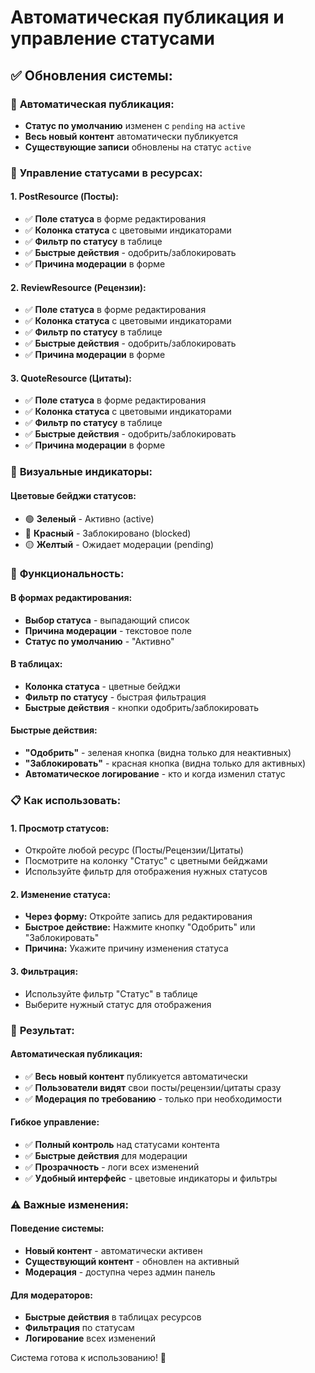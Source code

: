 # Автоматическая публикация и управление статусами

## ✅ Обновления системы:

### 🚀 **Автоматическая публикация:**
- **Статус по умолчанию** изменен с `pending` на `active`
- **Весь новый контент** автоматически публикуется
- **Существующие записи** обновлены на статус `active`

### 🎯 **Управление статусами в ресурсах:**

#### **1. PostResource (Посты):**
- ✅ **Поле статуса** в форме редактирования
- ✅ **Колонка статуса** с цветовыми индикаторами
- ✅ **Фильтр по статусу** в таблице
- ✅ **Быстрые действия** - одобрить/заблокировать
- ✅ **Причина модерации** в форме

#### **2. ReviewResource (Рецензии):**
- ✅ **Поле статуса** в форме редактирования
- ✅ **Колонка статуса** с цветовыми индикаторами
- ✅ **Фильтр по статусу** в таблице
- ✅ **Быстрые действия** - одобрить/заблокировать
- ✅ **Причина модерации** в форме

#### **3. QuoteResource (Цитаты):**
- ✅ **Поле статуса** в форме редактирования
- ✅ **Колонка статуса** с цветовыми индикаторами
- ✅ **Фильтр по статусу** в таблице
- ✅ **Быстрые действия** - одобрить/заблокировать
- ✅ **Причина модерации** в форме

### 🎨 **Визуальные индикаторы:**

#### **Цветовые бейджи статусов:**
- 🟢 **Зеленый** - Активно (active)
- 🔴 **Красный** - Заблокировано (blocked)
- 🟡 **Желтый** - Ожидает модерации (pending)

### 🔧 **Функциональность:**

#### **В формах редактирования:**
- **Выбор статуса** - выпадающий список
- **Причина модерации** - текстовое поле
- **Статус по умолчанию** - "Активно"

#### **В таблицах:**
- **Колонка статуса** - цветные бейджи
- **Фильтр по статусу** - быстрая фильтрация
- **Быстрые действия** - кнопки одобрить/заблокировать

#### **Быстрые действия:**
- **"Одобрить"** - зеленая кнопка (видна только для неактивных)
- **"Заблокировать"** - красная кнопка (видна только для активных)
- **Автоматическое логирование** - кто и когда изменил статус

### 📋 **Как использовать:**

#### **1. Просмотр статусов:**
- Откройте любой ресурс (Посты/Рецензии/Цитаты)
- Посмотрите на колонку "Статус" с цветными бейджами
- Используйте фильтр для отображения нужных статусов

#### **2. Изменение статуса:**
- **Через форму:** Откройте запись для редактирования
- **Быстрое действие:** Нажмите кнопку "Одобрить" или "Заблокировать"
- **Причина:** Укажите причину изменения статуса

#### **3. Фильтрация:**
- Используйте фильтр "Статус" в таблице
- Выберите нужный статус для отображения

### 🚀 **Результат:**

#### **Автоматическая публикация:**
- ✅ **Весь новый контент** публикуется автоматически
- ✅ **Пользователи видят** свои посты/рецензии/цитаты сразу
- ✅ **Модерация по требованию** - только при необходимости

#### **Гибкое управление:**
- ✅ **Полный контроль** над статусами контента
- ✅ **Быстрые действия** для модерации
- ✅ **Прозрачность** - логи всех изменений
- ✅ **Удобный интерфейс** - цветовые индикаторы и фильтры

### ⚠️ **Важные изменения:**

#### **Поведение системы:**
- **Новый контент** - автоматически активен
- **Существующий контент** - обновлен на активный
- **Модерация** - доступна через админ панель

#### **Для модераторов:**
- **Быстрые действия** в таблицах ресурсов
- **Фильтрация** по статусам
- **Логирование** всех изменений

Система готова к использованию! 🎉
